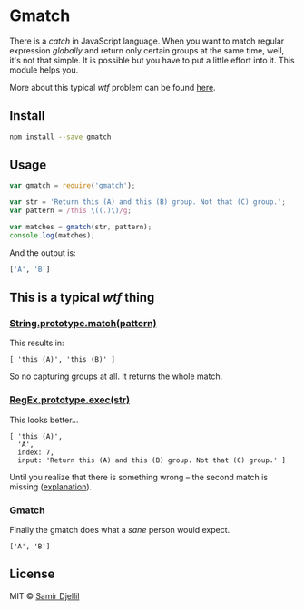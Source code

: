 # Gmatch

There is a _catch_ in JavaScript language. When you want to match regular expression _globally_ and return only certain groups at the same time, well, it's not that simple. It is possible but you have to put a little effort into it. This module helps you.

More about this typical _wtf_ problem can be found [here](http://stackoverflow.com/a/844049).

## Install

```bash
npm install --save gmatch
```

## Usage

```js
var gmatch = require('gmatch');

var str = 'Return this (A) and this (B) group. Not that (C) group.';
var pattern = /this \((.)\)/g;

var matches = gmatch(str, pattern);
console.log(matches);
```

And the output is:

```bash
['A', 'B']

```

## This is a typical _wtf_ thing

### [String.prototype.match(pattern)](https://developer.mozilla.org/en-US/docs/Web/JavaScript/Reference/Global_Objects/String/match)

This results in:

```
[ 'this (A)', 'this (B)' ]
```

So no capturing groups at all. It returns the whole match.

### [RegEx.prototype.exec(str)](https://developer.mozilla.org/en-US/docs/Web/JavaScript/Reference/Global_Objects/RegExp/exec)

This looks better...

```
[ 'this (A)',
  'A',
  index: 7,
  input: 'Return this (A) and this (B) group. Not that (C) group.' ]
```

Until you realize that there is something wrong – the second match is missing ([explanation](http://stackoverflow.com/a/844049)).

### Gmatch

Finally the gmatch does what a _sane_ person would expect.

```
['A', 'B']
```

## License

MIT © [Samir Djellil](http://samirdjellil.com)
